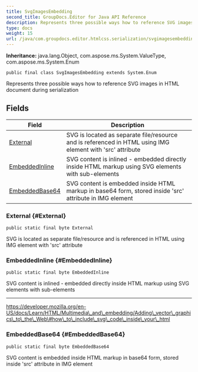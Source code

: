 ```yaml
---
title: SvgImagesEmbedding
second_title: GroupDocs.Editor for Java API Reference
description: Represents three possible ways how to reference SVG images in HTML document during serialization
type: docs
weight: 15
url: /java/com.groupdocs.editor.htmlcss.serialization/svgimagesembedding/
---
```

**Inheritance:**
java.lang.Object, com.aspose.ms.System.ValueType, com.aspose.ms.System.Enum
```
public final class SvgImagesEmbedding extends System.Enum
```

Represents three possible ways how to reference SVG images in HTML document during serialization
## Fields

| Field | Description |
| --- | --- |
| [External](#External) | SVG is located as separate file/resource and is referenced in HTML using IMG element with 'src' attribute |
| [EmbeddedInline](#EmbeddedInline) | SVG content is inlined - embedded directly inside HTML markup using SVG elements with sub-elements |
| [EmbeddedBase64](#EmbeddedBase64) | SVG content is embedded inside HTML markup in base64 form, stored inside 'src' attribute in IMG element |
### External {#External}
```
public static final byte External
```


SVG is located as separate file/resource and is referenced in HTML using IMG element with 'src' attribute

### EmbeddedInline {#EmbeddedInline}
```
public static final byte EmbeddedInline
```


SVG content is inlined - embedded directly inside HTML markup using SVG elements with sub-elements

--------------------

https://developer.mozilla.org/en-US/docs/Learn/HTML/Multimedia\_and\_embedding/Adding\_vector\_graphics\_to\_the\_Web\#how\_to\_include\_svg\_code\_inside\_your\_html

### EmbeddedBase64 {#EmbeddedBase64}
```
public static final byte EmbeddedBase64
```


SVG content is embedded inside HTML markup in base64 form, stored inside 'src' attribute in IMG element

